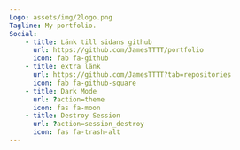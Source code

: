 ```yaml
---
Logo: assets/img/2logo.png
Tagline: My portfolio.
Social:
    - title: Länk till sidans github
      url: https://github.com/JamesTTTT/portfolio
      icon: fab fa-github
    - title: extra länk
      url: https://github.com/JamesTTTT?tab=repositories
      icon: fab fa-github-square
    - title: Dark Mode
      url: ?action=theme
      icon: fas fa-moon
    - title: Destroy Session
      url: ?action=session_destroy
      icon: fas fa-trash-alt
---
```

